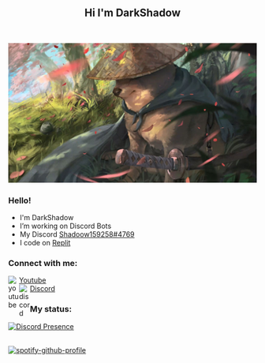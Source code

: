 <h2 align="center">Hi I'm DarkShadow</h2>

<p align="center">
    <img alt="" src=https://img.shields.io/github/stars/MrDarkShdoow?affiliations=OWNER%2CCOLLABORATOR />
    <img alt="" src=https://komarev.com/ghpvc/?username=MrDarkShadoow />
</p>

<img src="assets/walllpaper dogesamuraikawai.jpg" alt="Doge">

### Hello!

<ul>
  <li> I'm DarkShadow</li>
  <li> I’m working on Discord Bots</li>
  <li> My Discord <a href="https://www.discord.com/users/580821309420994590">Shadoow159258#4769</a></li>
  <li> I code on <a href="https://replit.com" target="_blank">Replit</a></li>
</ul>

### Connect with me:

<img align="left" alt="youtube" width="22px" src="https://cdn.jsdelivr.net/npm/simple-icons@v3/icons/youtube.svg" />[Youtube](https://www.youtube.com/channel/UC4zkPH1ticImcO4-fjM2pZA)
<br>
<img align="left" alt="discord" width="22px" src="https://cdn.jsdelivr.net/npm/simple-icons@v3/icons/discord.svg" />[Discord](https://www.discord.com/users/580821309420994590)

### My status:

[![Discord Presence](https://lanyard.cnrad.dev/api/:580821309420994590)](https://discord.com/users/:580821309420994590)<br>
<br>

[![spotify-github-profile](https://spotify-github-profile.vercel.app/api/view?uid=5sgrqedc5b5g0w9wt09lpgqyd&cover_image=true&theme=default&bar_color=00ff00&bar_color_cover=true)](https://spotify-github-profile.vercel.app/api/view?uid=5sgrqedc5b5g0w9wt09lpgqyd&redirect=true)
